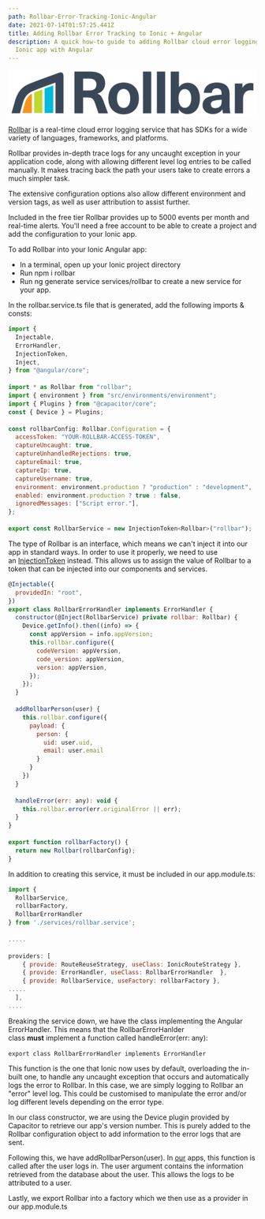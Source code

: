 ```yaml
---
path: Rollbar-Error-Tracking-Ionic-Angular
date: 2021-07-14T01:57:25.441Z
title: Adding Rollbar Error Tracking to Ionic + Angular
description: A quick how-to guide to adding Rollbar cloud error logging to your
  Ionic app with Angular
---
```

![Rollbar-Logo](../assets/116429_rollbar_logo.png "Rollbar Logo")

[Rollbar](https://rollbar.com/) is a real-time cloud error logging service that has SDKs for a wide variety of languages, frameworks, and platforms.

Rollbar provides in-depth trace logs for any uncaught exception in your application code, along with allowing different level log entries to be called manually. It makes tracing back the path your users take to create errors a much simpler task.

The extensive configuration options also allow different environment and version tags, as well as user attribution to assist further.

Included in the free tier Rollbar provides up to 5000 events per month and real-time alerts. You'll need a free account to be able to create a project and add the configuration to your Ionic app.

To add Rollbar into your Ionic Angular app:

* In a terminal, open up your Ionic project directory
* Run npm i rollbar
* Run ng generate service services/rollbar to create a new service for your app.

In the rollbar.service.ts file that is generated, add the following imports & consts:

```javascript
import {
  Injectable,
  ErrorHandler,
  InjectionToken,
  Inject,
} from "@angular/core";

import * as Rollbar from "rollbar";
import { environment } from "src/environments/environment";
import { Plugins } from "@capacitor/core";
const { Device } = Plugins;

const rollbarConfig: Rollbar.Configuration = {
  accessToken: "YOUR-ROLLBAR-ACCESS-TOKEN",
  captureUncaught: true,
  captureUnhandledRejections: true,
  captureEmail: true,
  captureIp: true,
  captureUsername: true,
  environment: environment.production ? "production" : "development",
  enabled: environment.production ? true : false,
  ignoredMessages: ["Script error."],
};

export const RollbarService = new InjectionToken<Rollbar>("rollbar");
```

The type of Rollbar is an interface, which means we can't inject it into our app in standard ways. In order to use it properly, we need to use an [InjectionToken](https://angular.io/api/core/InjectionToken#description) instead. This allows us to assign the value of Rollbar to a token that can be injected into our components and services.

```javascript
@Injectable({
  providedIn: "root",
})
export class RollbarErrorHandler implements ErrorHandler {
  constructor(@Inject(RollbarService) private rollbar: Rollbar) {
    Device.getInfo().then((info) => {
      const appVersion = info.appVersion;
      this.rollbar.configure({
        codeVersion: appVersion,
        code_version: appVersion,
        version: appVersion,
      });
    });
  }

  addRollbarPerson(user) {
    this.rollbar.configure({
      payload: {
        person: {
          uid: user.uid,
          email: user.email
        }
      }
    })
  }

  handleError(err: any): void {
    this.rollbar.error(err.originalError || err);
  }
}

export function rollbarFactory() {
  return new Rollbar(rollbarConfig);
}
```

In addition to creating this service, it must be included in our app.module.ts:

```javascript
import { 
  RollbarService, 
  rollbarFactory, 
  RollbarErrorHandler  
} from './services/rollbar.service';

.....

providers: [
    { provide: RouteReuseStrategy, useClass: IonicRouteStrategy },
    { provide: ErrorHandler, useClass: RollbarErrorHandler  },
    { provide: RollbarService, useFactory: rollbarFactory },
.....
  ],
....
```

Breaking the service down, we have the class implementing the Angular ErrorHandler. This means that the RollbarErrorHanlder class **must** implement a function called handleError(err: any):

`export class RollbarErrorHandler implements ErrorHandler`

This function is the one that Ionic now uses by default, overloading the in-built one, to handle any uncaught exception that occurs and automatically logs the error to Rollbar. In this case, we are simply logging to Rollbar an "error" level log. This could be customised to manipulate the error and/or log different levels depending on the error type.

In our class constructor, we are using the Device plugin provided by Capacitor to retrieve our app's version number. This is purely added to the Rollbar configuration object to add information to the error logs that are sent.

Following this, we have addRollbarPerson(user). In [our](https://www.interapptive.com.au/) apps, this function is called after the user logs in. The user argument contains the information retrieved from the database about the user. This allows the logs to be attributed to a user.

Lastly, we export Rollbar into a factory which we then use as a provider in our app.module.ts